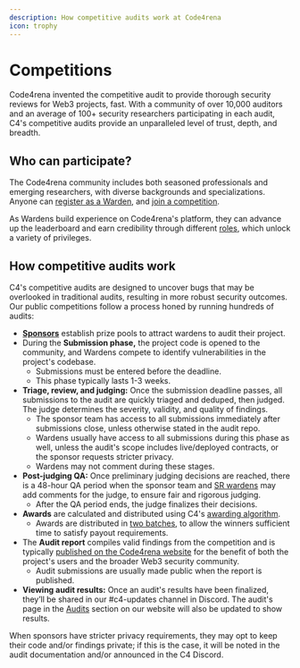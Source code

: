 ```yaml
---
description: How competitive audits work at Code4rena
icon: trophy
---
```


# Competitions

Code4rena invented the competitive audit to provide thorough security reviews for Web3 projects, fast. With a community of over 10,000 auditors and an average of 100+ security researchers participating in each audit, C4's competitive audits provide an unparalleled level of trust, depth, and breadth.

## Who can participate?

The Code4rena community includes both seasoned professionals and emerging researchers, with diverse backgrounds and specializations. Anyone can [register as a Warden](../getting-started/), and [join a competition](../getting-started/how-to-participate.md).

As Wardens build experience on Code4rena's platform, they can advance up the leaderboard and earn credibility through different [roles](../roles/), which unlock a variety of privileges.

## How competitive audits work

C4's competitive audits are designed to uncover bugs that may be overlooked in traditional audits, resulting in more robust security outcomes. Our public competitions follow a process honed by running hundreds of audits:

* [**Sponsors**](../sponsors.md) establish prize pools to attract wardens to audit their project.
* During the **Submission phase,** the project code is opened to the community, and Wardens compete to identify vulnerabilities in the project's codebase.
  * Submissions must be entered before the deadline.
  * This phase typically lasts 1-3 weeks.
* **Triage, review, and judging:** Once the submission deadline passes, all submissions to the audit are quickly triaged and deduped, then judged. The judge determines the severity, validity, and quality of findings.
  * The sponsor team has access to all submissions immediately after submissions close, unless otherwise stated in the audit repo.
  * Wardens usually have access to all submissions during this phase as well, unless the audit's scope includes live/deployed contracts, or the sponsor requests stricter privacy.
  * Wardens may not comment during these stages.
* **Post-judging QA:** Once preliminary judging decisions are reached, there is a 48-hour QA period when the sponsor team and [SR wardens](../roles/sr-wardens.md) may add comments for the judge, to ensure fair and rigorous judging.
  * After the QA period ends, the judge finalizes their decisions.
* **Awards** are calculated and distributed using C4's [awarding algorithm](../awarding/).
  * Awards are distributed in [two batches](../awarding/awarding-process.md), to allow the winners sufficient time to satisfy payout requirements.
* The **Audit report** compiles valid findings from the competition and is typically [published on the Code4rena website](https://code4rena.com/reports) for the benefit of both the project's users and the broader Web3 security community.
  * Audit submissions are usually made public when the report is published.
* **Viewing audit results:** Once an audit's results have been finalized, they’ll be shared in our #c4-updates channel in Discord. The audit's page in the [Audits](https://code4rena.com/audits) section on our website will also be updated to show results.

When sponsors have stricter privacy requirements, they may opt to keep their code and/or findings private; if this is the case, it will be noted in the audit documentation and/or announced in the C4 Discord.
